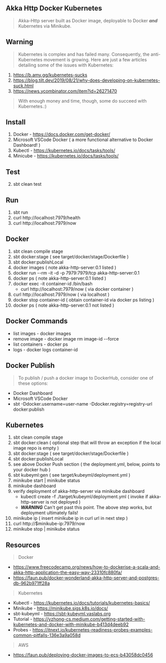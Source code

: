 Akka Http Docker Kubernetes
---------------------------
>Akka-Http server built as Docker image, deployable to Docker ***and*** Kubernetes via Minikube.

Warning
-------
>Kubernetes is complex and has failed many. Consequently, the anti-Kubernetes movement is growing.
>Here are just a few articles detailing some of the issues with Kubernetes:
1. https://b.amy.gg/kubernetes-sucks
2. https://blog.tilt.dev/2019/08/21/why-does-developing-on-kubernetes-suck.html
3. https://news.ycombinator.com/item?id=26271470
>With enough money and time, though, some do succeed with Kubernetes.:)

Install
-------
1. Docker - https://docs.docker.com/get-docker/
2. Microsoft VSCode Docker ( a more functional alternative to Docker Dashboard! )
3. Kubectl - https://kubernetes.io/docs/tasks/tools/
4. Minicube - https://kubernetes.io/docs/tasks/tools/

Test
----
2. sbt clean test

Run
---
1. sbt run
2. curl http://localhost:7979/health
3. curl http://localhost:7979/now

Docker
------
1. sbt clean compile stage
2. sbt docker:stage  ( see target/docker/stage/Dockerfile )
3. sbt docker:publishLocal
4. docker images  ( note akka-http-server:0.1 listed )
5. docker run --rm -it -d -p 7979:7979/tcp akka-http-server:0.1
6. docker ps  ( note akka-http-server:0.1 listed )
7. docker exec -it container-id /bin/bash
   * curl http://localhost:7979/now  ( via docker container )
8. curl http://localhost:7979/now ( via localhost )
9. docker stop container-id  ( obtain container-id via docker ps listing )
10. docker ps  ( note akka-http-server:0.1 not listed )

Docker Commands
---------------
* list images - docker images
* remove image - docker image rm image-id --force
* list containers - docker ps
* logs - docker logs container-id

Docker Publish
--------------
>To publish / push a docker image to DockerHub, consider one of these options:
* Docker Dashboard
* Microsoft VSCode Docker
* sbt -Ddocker.username=user-name -Ddocker.registry=registry-url docker:publish

Kubernetes
----------
1. sbt clean compile stage
2. sbt docker:clean  ( optional step that will throw an exception if the local image repo is empty )
3. sbt docker:stage  ( see target/docker/stage/Dockerfile )
4. sbt docker:publishLocal
5. see above Docker Push section  ( the deployment.yml, below, points to your docker hub )
6. sbt kubeyml:gen  ( see target/kubeyml/deployment.yml )
7. minikube start | minikube status
8. minikube dashboard
9. verify deployment of akka-http-server via minikube dashboard
   * kubectl create -f ./target/kubeyml/deployment.yml  ( invoke if akka-http-server is not deployed )
   * ***WARNING*** Can't get past this point. The above step works, but deployment ultimately fails!
10. minikube ip  ( insert minikube ip in curl url in next step )
11. curl http://$minikube-ip:7979/now
12. minikube stop | minikube status

Resources
---------
>Docker
* https://www.freecodecamp.org/news/how-to-dockerise-a-scala-and-akka-http-application-the-easy-way-23310fc880fa/
* https://faun.pub/docker-wonderland-akka-http-server-and-postgres-db-962b971ff28a
>Kubernetes
* Kubectl - https://kubernetes.io/docs/tutorials/kubernetes-basics/
* Minikube - https://minikube.sigs.k8s.io/docs/
* sbt-kubeyml - https://sbt-kubeyml.vaslabs.org
* Tutorial - https://yzhong-cs.medium.com/getting-started-with-kubernetes-and-docker-with-minikube-b413d4deeb92
* Probes - https://itnext.io/kubernetes-readiness-probes-examples-common-pitfalls-136e3a9a058d
>AWS
* https://faun.pub/deploying-docker-images-to-ecs-b43058dc0456